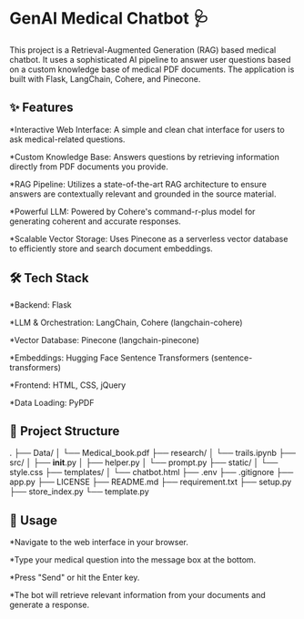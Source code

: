 # GenAI Medical Chatbot 🩺

This project is a Retrieval-Augmented Generation (RAG) based medical chatbot. It uses a sophisticated AI pipeline to answer user questions based on a custom knowledge base of medical PDF documents. The application is built with Flask, LangChain, Cohere, and Pinecone.

## ✨ Features

*Interactive Web Interface: A simple and clean chat interface for users to ask medical-related questions.

*Custom Knowledge Base: Answers questions by retrieving information directly from PDF documents you provide.

*RAG Pipeline: Utilizes a state-of-the-art RAG architecture to ensure answers are contextually relevant and grounded in the source material.


*Powerful LLM: Powered by Cohere's command-r-plus model for generating coherent and accurate responses.

*Scalable Vector Storage: Uses Pinecone as a serverless vector database to efficiently store and search document embeddings.

## 🛠️ Tech Stack

*Backend: Flask

*LLM & Orchestration: LangChain, Cohere (langchain-cohere)

*Vector Database: Pinecone (langchain-pinecone)

*Embeddings: Hugging Face Sentence Transformers (sentence-transformers)

*Frontend: HTML, CSS, jQuery

*Data Loading: PyPDF

## 📂 Project Structure

.
├── Data/
│   └── Medical_book.pdf
├── research/
│   └── trails.ipynb
├── src/
│   ├── __init__.py
│   ├── helper.py
│   └── prompt.py
├── static/
│   └── style.css
├── templates/
│   └── chatbot.html
├── .env
├── .gitignore
├── app.py
├── LICENSE
├── README.md
├── requirement.txt
├── setup.py
├── store_index.py
└── template.py

## 💬 Usage
*Navigate to the web interface in your browser.

*Type your medical question into the message box at the bottom.

*Press "Send" or hit the Enter key.

*The bot will retrieve relevant information from your documents and generate a response.
